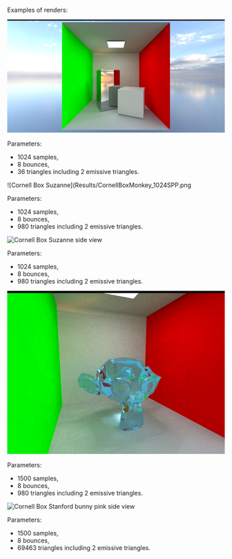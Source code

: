 
Examples of renders:

![Cornell Box](Results/CornellBox_1024SPP.png)

Parameters:
- 1024 samples,
- 8 bounces,
- 36 triangles including 2 emissive triangles.

![Cornell Box Suzanne](Results/CornellBoxMonkey_1024SPP.png

Parameters:
- 1024 samples,
- 8 bounces,
- 980 triangles including 2 emissive triangles.

![Cornell Box Suzanne side view](Results/CornellBoxMonkey_1024SPP_SideView.png)

Parameters:
- 1024 samples,
- 8 bounces,
- 980 triangles including 2 emissive triangles.

![Cornell Box Suzanne blue side view](Results/CornellBoxMonkey_1500SPP_SideViewBlue.png)

Parameters:
- 1500 samples,
- 8 bounces,
- 980 triangles including 2 emissive triangles.

![Cornell Box Stanford bunny pink side view](Results/CornellBoxStanfordBunny_1024SPP_SideViewPink.png)

Parameters:
- 1500 samples,
- 8 bounces,
- 69463 triangles including 2 emissive triangles.